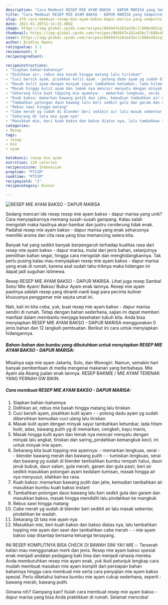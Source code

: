 ```yaml
---
description: "Cara Membuat RESEP MIE AYAM BAKSO - DAPUR MARISA yang Sempurna"
title: "Cara Membuat RESEP MIE AYAM BAKSO - DAPUR MARISA yang Sempurna"
slug: 479-cara-membuat-resep-mie-ayam-bakso-dapur-marisa-yang-sempurna
date: 2021-01-20T11:14:23.408Z
image: https://img-global.cpcdn.com/recipes/084947e181a43bc7/680x482cq70/resep-mie-ayam-bakso-dapur-marisa-foto-resep-utama.jpg
thumbnail: https://img-global.cpcdn.com/recipes/084947e181a43bc7/680x482cq70/resep-mie-ayam-bakso-dapur-marisa-foto-resep-utama.jpg
cover: https://img-global.cpcdn.com/recipes/084947e181a43bc7/680x482cq70/resep-mie-ayam-bakso-dapur-marisa-foto-resep-utama.jpg
author: Bradley Owens
ratingvalue: 3.1
reviewcount: 8
recipeingredient:

recipeinstructions:
- "Siapkan bahan-bahannya"
- "Didihkan air, rebus mie basah hingga matang lalu tiriskan"
- "Cuci bersih ayam, pisahkan kulit ayam - potong dadu ayam yg sudah dibersihkan kemudian cuci ulang lalu tiriskan."
- "Masak kulit ayam dengan minyak sayur tambahkan ketumbar, lada hitam butir, adas, bawang putih yg di memarkan, cengkeh, kayu manis,"
- "Masak hingga kulit ayam dan lemak nya mencair menyatu dengan minyak lalu angkat, tiriskan dan saring,,pindahkan kemangkuk kecil, ini untuk minyak mie ayam."
- "Sekarang kita buat topping mie ayamnya: - memarkan lengkuas, serai  - blender bawang merah dan bawang putih - tumiskan lengkuas, serai dan bawang yg sudah di blender tambahkan bumbu rempah halus, daun jeruk bubuk, daun salam, gula merah, garam dan gula pasir, beri air sedikit masukkan potongan ayam kedalam tumisan, masak hingga air nya menyusut, silahkan tes rasa."
- "Kuah bakso: memarkan bawang putih dan jahe, kemudian tambahkan air masukkan bumbu kuah bakso instant"
- "Tambahkan potongan daun bawang lalu beri sedkit gula dan garam dan masukkan bakso, masak hingga mendidih lalu pindahkan ke mangkuk"
- "Rebus sawi hingga matang"
- "Cabe merah yg sudah di blender beri sedikit air lalu masak sebentar, pindahkan ke wadah."
- "Sekarang Qt tata mie ayam nya"
- "Masukkan mie, beri kuah bakso dan bakso diatas nya, lalu tambahkan topping mie ayam dan sawi dan tambahkan cabe merah  - mie ayam bakso siap disantap bersama keluarga tersayang."
categories:
- Resep
tags:
- resep
- mie
- ayam

katakunci: resep mie ayam 
nutrition: 120 calories
recipecuisine: Indonesian
preptime: "PT21M"
cooktime: "PT51M"
recipeyield: "2"
recipecategory: Dinner

---
```



![RESEP MIE AYAM BAKSO - DAPUR MARISA](https://img-global.cpcdn.com/recipes/084947e181a43bc7/680x482cq70/resep-mie-ayam-bakso-dapur-marisa-foto-resep-utama.jpg)

Sedang mencari ide resep resep mie ayam bakso - dapur marisa yang unik? Cara menyiapkannya memang susah-susah gampang. Kalau salah mengolah maka hasilnya akan hambar dan justru cenderung tidak enak. Padahal resep mie ayam bakso - dapur marisa yang enak seharusnya memiliki aroma dan cita rasa yang bisa memancing selera kita.

Banyak hal yang sedikit banyak berpengaruh terhadap kualitas rasa dari resep mie ayam bakso - dapur marisa, mulai dari jenis bahan, selanjutnya pemilihan bahan segar, hingga cara mengolah dan menghidangkannya. Tak perlu pusing kalau mau menyiapkan resep mie ayam bakso - dapur marisa yang enak di rumah, karena asal sudah tahu triknya maka hidangan ini dapat jadi suguhan istimewa.

Resep RESEP MIE AYAM BAKSO - DAPUR MARISA. Lihat juga resep Sambal Soto/ Mie Ayam/ Bakso/ Bubur Ayam enak lainnya. Resep mie ayam pastinya adalah resep yang dinanti-nanti bagi para pecinta kuliner khususnya penggemar mie sejuta umat ini.


Nah, kali ini kita coba, yuk, buat resep mie ayam bakso - dapur marisa sendiri di rumah. Tetap dengan bahan sederhana, sajian ini dapat memberi manfaat dalam membantu menjaga kesehatan tubuh kita. Anda bisa menyiapkan RESEP MIE AYAM BAKSO - DAPUR MARISA menggunakan 0 jenis bahan dan 12 langkah pembuatan. Berikut ini cara untuk menyiapkan hidangannya.

<!--inarticleads1-->

##### Bahan-bahan dan bumbu yang dibutuhkan untuk menyiapkan RESEP MIE AYAM BAKSO - DAPUR MARISA:



Misalnya saja mie ayam Jakarta, Solo, dan Wonogiri. Namun, semakin hari banyak pemberitaan di media mengenai makanan yang berbahaya. Mie Ayam ala Abang jualan enak lainnya. RESEP BAKMIE / MIE AYAM TERENAK YANG PERNAH GW BIKIN. 

<!--inarticleads2-->

##### Cara membuat RESEP MIE AYAM BAKSO - DAPUR MARISA:

1. Siapkan bahan-bahannya
1. Didihkan air, rebus mie basah hingga matang lalu tiriskan
1. Cuci bersih ayam, pisahkan kulit ayam - - potong dadu ayam yg sudah dibersihkan kemudian cuci ulang lalu tiriskan.
1. Masak kulit ayam dengan minyak sayur tambahkan ketumbar, lada hitam butir, adas, bawang putih yg di memarkan, cengkeh, kayu manis,
1. Masak hingga kulit ayam dan lemak nya mencair menyatu dengan minyak lalu angkat, tiriskan dan saring,,pindahkan kemangkuk kecil, ini untuk minyak mie ayam.
1. Sekarang kita buat topping mie ayamnya: - memarkan lengkuas, serai  - - blender bawang merah dan bawang putih - - tumiskan lengkuas, serai dan bawang yg sudah di blender tambahkan bumbu rempah halus, daun jeruk bubuk, daun salam, gula merah, garam dan gula pasir, beri air sedikit masukkan potongan ayam kedalam tumisan, masak hingga air nya menyusut, silahkan tes rasa.
1. Kuah bakso: memarkan bawang putih dan jahe, kemudian tambahkan air masukkan bumbu kuah bakso instant
1. Tambahkan potongan daun bawang lalu beri sedkit gula dan garam dan masukkan bakso, masak hingga mendidih lalu pindahkan ke mangkuk
1. Rebus sawi hingga matang
1. Cabe merah yg sudah di blender beri sedikit air lalu masak sebentar, pindahkan ke wadah.
1. Sekarang Qt tata mie ayam nya
1. Masukkan mie, beri kuah bakso dan bakso diatas nya, lalu tambahkan topping mie ayam dan sawi dan tambahkan cabe merah  - - mie ayam bakso siap disantap bersama keluarga tersayang.


INI RESEP KOMPLITNYA BISA CHECK DI BAWAH SINI YA!! MIE :- Terserah kalian mau menggunakan merk dan jenis. Resep mie ayam bakso spesial enak menjadi andalan pedagang kaki lima dan menjadi rahasia mereka. Anda membutuhkan resep mie ayam enak, yuk ikuti petunjuk lengkap cara mudah membuat masakan mie ayam komplit dari persiapan bahan bahannya hingga cara membuat mie serta cara penyajian mie ayam bakso spesial. Perlu diketahui bahwa bumbu mie ayam cukup sederhana, seperti : bawang merah, bawang putih. 

Gimana nih? Gampang kan? Itulah cara membuat resep mie ayam bakso - dapur marisa yang bisa Anda praktikkan di rumah. Selamat mencoba!
